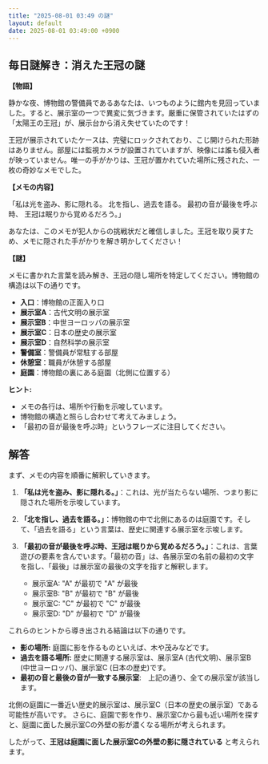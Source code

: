 ```yaml
---
title: "2025-08-01 03:49 の謎"
layout: default
date: 2025-08-01 03:49:00 +0900
---
```

## 毎日謎解き：消えた王冠の謎

**【物語】**

静かな夜、博物館の警備員であるあなたは、いつものように館内を見回っていました。すると、展示室の一つで異変に気づきます。厳重に保管されていたはずの「太陽王の王冠」が、展示台から消え失せていたのです！

王冠が展示されていたケースは、完璧にロックされており、こじ開けられた形跡はありません。部屋には監視カメラが設置されていますが、映像には誰も侵入者が映っていません。唯一の手がかりは、王冠が置かれていた場所に残された、一枚の奇妙なメモでした。

**【メモの内容】**

「私は光を盗み、影に隠れる。
北を指し、過去を語る。
最初の音が最後を呼ぶ時、
王冠は眠りから覚めるだろう。」

あなたは、このメモが犯人からの挑戦状だと確信しました。王冠を取り戻すため、メモに隠された手がかりを解き明かしてください！

**【謎】**

メモに書かれた言葉を読み解き、王冠の隠し場所を特定してください。博物館の構造は以下の通りです。

*   **入口**：博物館の正面入り口
*   **展示室A**：古代文明の展示室
*   **展示室B**：中世ヨーロッパの展示室
*   **展示室C**：日本の歴史の展示室
*   **展示室D**：自然科学の展示室
*   **警備室**：警備員が常駐する部屋
*   **休憩室**：職員が休憩する部屋
*   **庭園**：博物館の裏にある庭園（北側に位置する）

**ヒント:**

*   メモの各行は、場所や行動を示唆しています。
*   博物館の構造と照らし合わせて考えてみましょう。
*   「最初の音が最後を呼ぶ時」というフレーズに注目してください。

## 解答

まず、メモの内容を順番に解釈していきます。

1.  **「私は光を盗み、影に隠れる。」**：これは、光が当たらない場所、つまり影に隠された場所を示唆しています。
2.  **「北を指し、過去を語る。」**：博物館の中で北側にあるのは庭園です。そして、「過去を語る」という言葉は、歴史に関連する展示室を示唆します。
3.  **「最初の音が最後を呼ぶ時、王冠は眠りから覚めるだろう。」**：これは、言葉遊びの要素を含んでいます。「最初の音」は、各展示室の名前の最初の文字を指し、「最後」は展示室の最後の文字を指すと解釈します。

    *   展示室A: "A" が最初で "A" が最後
    *   展示室B: "B" が最初で "B" が最後
    *   展示室C: "C" が最初で "C" が最後
    *   展示室D: "D" が最初で "D" が最後

これらのヒントから導き出される結論は以下の通りです。

*   **影の場所:** 庭園に影を作るものといえば、木や茂みなどです。
*   **過去を語る場所:** 歴史に関連する展示室は、展示室A (古代文明)、展示室B (中世ヨーロッパ)、展示室C (日本の歴史)です。
*   **最初の音と最後の音が一致する展示室**:　上記の通り、全ての展示室が該当します。

北側の庭園に一番近い歴史的展示室は、展示室C（日本の歴史の展示室）である可能性が高いです。
さらに、庭園で影を作り、展示室Cから最も近い場所を探すと、庭園に面した展示室Cの外壁の影が濃くなる場所が考えられます。

したがって、**王冠は庭園に面した展示室Cの外壁の影に隠されている** と考えられます。

